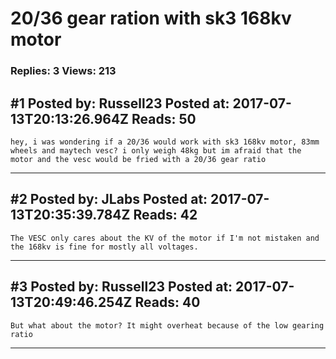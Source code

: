 # 20/36 gear ration with sk3 168kv motor

### Replies: 3 Views: 213

## \#1 Posted by: Russell23 Posted at: 2017-07-13T20:13:26.964Z Reads: 50

```
hey, i was wondering if a 20/36 would work with sk3 168kv motor, 83mm wheels and maytech vesc? i only weigh 48kg but im afraid that the motor and the vesc would be fried with a 20/36 gear ratio
```

---
## \#2 Posted by: JLabs Posted at: 2017-07-13T20:35:39.784Z Reads: 42

```
The VESC only cares about the KV of the motor if I'm not mistaken and the 168kv is fine for mostly all voltages.
```

---
## \#3 Posted by: Russell23 Posted at: 2017-07-13T20:49:46.254Z Reads: 40

```
But what about the motor? It might overheat because of the low gearing ratio
```

---
